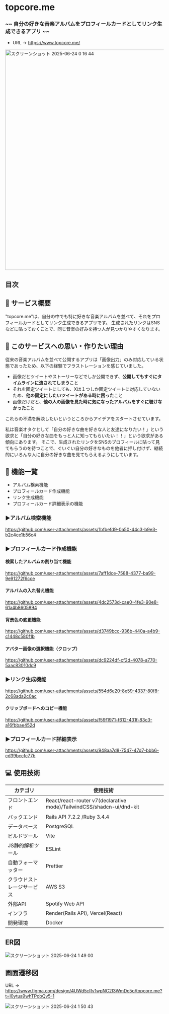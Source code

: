 # topcore.me
### ~~ 自分の好きな音楽アルバムをプロフィールカードとしてリンク生成できるアプリ ~~

- URL -> https://www.topcore.me/

<img width="700" alt="スクリーンショット 2025-06-24 0 16 44" src="https://github.com/user-attachments/assets/1e5ad3c8-9845-4f81-b852-016433844a2c" />

## 目次

## 🎵 サービス概要
"topcore.me"は、自分の中でも特に好きな音楽アルバムを並べて、それをプロフィールカードとしてリンク生成できるアプリです。
生成されたリンクはSNSなどに貼っておくことで、同じ音楽の好みを持つ人が見つかりやすくなります。

## 🎸 このサービスへの思い・作りたい理由
従来の音楽アルバムを並べて公開するアプリは「画像出力」のみ対応している状態であったため、以下の経験でフラストレーションを感じていました。

- 画像だとツイートやストーリーなどでしか公開できず、**公開してもすぐにタイムラインに流されてしまう**こと
- それを固定ツイートにしても、Xは１つしか固定ツイートに対応していないため、**他の固定にしたいツイートがある時に困った**こと
- 画像だけだと、**他の人の画像を見た時に気になったアルバムをすぐに聴けなかった**こと

これらの不満を解決したいというところからアイデアをスタートさせています。

私は音楽オタクとして「自分の好きな曲を好きな人と友達になりたい！」という欲求と「自分の好きな曲をもっと人に知ってもらいたい！！」という欲求がある傾向にあります。
そこで、生成されたリンクをSNSのプロフィールに貼って見てもらうのを待つことで、ぐいぐい自分の好きなものを他者に押し付けず、継続的にいろんな人に自分の好きな曲を見てもらえるようにしています。

## 🔧 機能一覧
- アルバム検索機能
- プロフィールカード作成機能
- リンク生成機能
- プロフィールカード詳細表示の機能

### ▶︎アルバム検索機能
https://github.com/user-attachments/assets/1bfbefd9-0a50-44c3-b9e3-b2c4ce1b56c4

### ▶︎プロフィールカード作成機能
#### 検索したアルバムの割り当て機能
https://github.com/user-attachments/assets/7aff1dce-7588-4377-ba99-9e91272f6cce

#### アルバムの入れ替え機能
https://github.com/user-attachments/assets/4dc2573d-cae0-4fe3-90e8-61a4b8605894

#### 背景色の変更機能
https://github.com/user-attachments/assets/d3749bcc-936b-440a-a4b9-c1448c580f1b

#### アバター画像の選択機能（クロップ）
https://github.com/user-attachments/assets/dc9224df-cf2d-4078-a770-5aac83010dc9

### ▶︎リンク生成機能
https://github.com/user-attachments/assets/554d6e20-8e59-4337-80f8-2c68ada2c0ac

#### クリップボードへのコピー機能
https://github.com/user-attachments/assets/f59f1971-f612-431f-83c3-a16fbbae452d

### ▶︎プロフィールカード詳細表示
https://github.com/user-attachments/assets/948aa7d8-7547-47d7-bbb6-cd39bccfc77b

## 💻 使用技術
| カテゴリ  | 使用技術 |
| ------------- | ------------- |
| フロントエンド  | React/react-router v7(declarative mode)/TailwindCSS/shadcn-ui/dnd-kit |
| バックエンド  | Rails API 7.2.2 /Ruby 3.4.4 |
| データベース  | PostgreSQL  |
| ビルドツール  | Vite  |
| JS静的解析ツール  | ESLint  |
| 自動フォーマッター  | Prettier  |
| クラウドストレージサービス  | AWS S3 |
| 外部API  | Spotify Web API  |
| インフラ  | Render(Rails API), Vercel(React)  |
| 開発環境  | Docker  |

## ER図
![スクリーンショット 2025-06-24 1 49 00](https://github.com/user-attachments/assets/f6308df3-cc35-4fef-8050-fc9251d3a350)

## 画面遷移図
URL => https://www.figma.com/design/4UWd5cRv1wpNC2I3WmDc5o/topcore.me?t=l0ytua9whTPobQv5-1

![スクリーンショット 2025-06-24 1 50 43](https://github.com/user-attachments/assets/66dd21b7-e4ee-4dd0-9e54-5a6a6fe3b17f)
